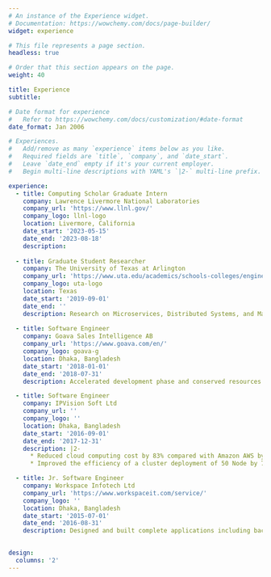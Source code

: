 ```yaml
---
# An instance of the Experience widget.
# Documentation: https://wowchemy.com/docs/page-builder/
widget: experience

# This file represents a page section.
headless: true

# Order that this section appears on the page.
weight: 40

title: Experience
subtitle:

# Date format for experience
#   Refer to https://wowchemy.com/docs/customization/#date-format
date_format: Jan 2006

# Experiences.
#   Add/remove as many `experience` items below as you like.
#   Required fields are `title`, `company`, and `date_start`.
#   Leave `date_end` empty if it's your current employer.
#   Begin multi-line descriptions with YAML's `|2-` multi-line prefix.

experience:
  - title: Computing Scholar Graduate Intern 
    company: Lawrence Livermore National Laboratories
    company_url: 'https://www.llnl.gov/'
    company_logo: llnl-logo
    location: Livermore, California
    date_start: '2023-05-15'
    date_end: '2023-08-18'
    description: 
  
  - title: Graduate Student Researcher
    company: The University of Texas at Arlington
    company_url: 'https://www.uta.edu/academics/schools-colleges/engineering/academics/departments/cse'
    company_logo: uta-logo
    location: Texas
    date_start: '2019-09-01'
    date_end: ''
    description: Research on Microservices, Distributed Systems, and Machine Learning. Teaching Assistant for Advance Algorithms, Introduction to Programming. Teaching Assistant - CSE 5311-Design & Analysis of Algorithms (Fall & Spring - 2020,2021,2022), CSE 1320-Introduction to Programming (Summer - 2020,2021)
      
  - title: Software Engineer
    company: Goava Sales Intelligence AB
    company_url: 'https://www.goava.com/en/'
    company_logo: goava-g
    location: Dhaka, Bangladesh
    date_start: '2018-01-01'
    date_end: '2018-07-31'
    description: Accelerated development phase and conserved resources of the company by introducing APIs for providing personalized recommendations, custom filtering, and targeted companies for B2B

  - title: Software Engineer
    company: IPVision Soft Ltd
    company_url: ''
    company_logo: ''
    location: Dhaka, Bangladesh
    date_start: '2016-09-01'
    date_end: '2017-12-31'
    description: |2-
      * Reduced cloud computing cost by 83% compared with Amazon AWS by deploying a private cluster with 99% uptime
      * Improved the efficiency of a cluster deployment of 50 Node by 75% using automation scripts in Python

  - title: Jr. Software Engineer
    company: Workspace Infotech Ltd
    company_url: 'https://www.workspaceit.com/service/'
    company_logo: ''
    location: Dhaka, Bangladesh
    date_start: '2015-07-01'
    date_end: '2016-08-31'
    description: Designed and built complete applications including backend and front end systems for mobile applications and websites
  

design:
  columns: '2'
---
```

